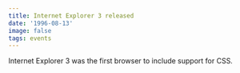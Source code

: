 ```yaml
---
title: Internet Explorer 3 released
date: '1996-08-13'
image: false
tags: events
---
```


Internet Explorer 3 was the first browser to include support for CSS. 